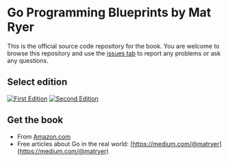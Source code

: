 # Go Programming Blueprints by Mat Ryer

This is the official source code repository for the book. You are welcome to browse this repository and use the [issues tab](https://github.com/matryer/goblueprints/issues) to report any problems or ask any questions.

## Select edition

[![First Edition](https://raw.githubusercontent.com/matryer/goblueprints/master/artwork/bookcover-small.jpg)](README-1st.md) [![Second Edition](https://raw.githubusercontent.com/matryer/goblueprints/master/artwork/bookcover-2nd-small.png)](README-2nd.md)

## Get the book

  * From [Amazon.com](https://www.amazon.co.uk/Programming-Blueprints-real-world-production-ready-cutting-edge/dp/1786468948/ref=sr_1_4?keywords=go+programming+blueprints+ryer&qid=1573895643&sr=8-4) 
  * Free articles about Go in the real world: [https://medium.com/@matryer](https://medium.com/@matryer)